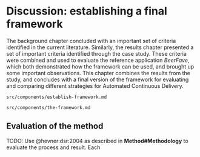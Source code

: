 # Discussion: establishing a final framework

The background chapter concluded with an important set of criteria identified in the current literature. Similarly, the results chapter presented a set of important criteria identified through the case study. These criteria were combined and used to evaluate the reference application _BeerFave_, which both demonstrated how the framework can be used, and brought up some important observations. This chapter combines the results from the study, and concludes with a final version of the framework for evaluating and comparing different strategies for Automated Continuous Delivery.

```include
src/components/establish-framework.md
```

```include
src/components/the-framework.md
```

## Evaluation of the method

TODO: Use @hevner:dsr:2004 as described in __Method#Methodology__ to evaluate the process and result. Each 
